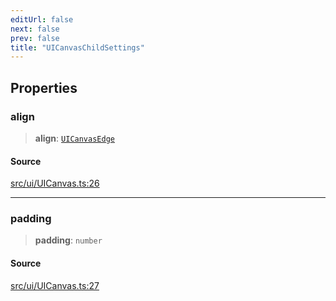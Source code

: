 ```yaml
---
editUrl: false
next: false
prev: false
title: "UICanvasChildSettings"
---
```


## Properties

### align

> **align**: [`UICanvasEdge`](/api/type-aliases/uicanvasedge/)

#### Source

[src/ui/UICanvas.ts:26](https://github.com/relishinc/dill-pixel/blob/c79d8e8552aaa0f13a29535c819ae67d025b4669/src/ui/UICanvas.ts#L26)

***

### padding

> **padding**: `number`

#### Source

[src/ui/UICanvas.ts:27](https://github.com/relishinc/dill-pixel/blob/c79d8e8552aaa0f13a29535c819ae67d025b4669/src/ui/UICanvas.ts#L27)
